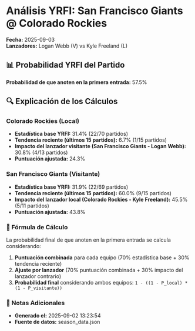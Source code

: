 # Análisis YRFI: San Francisco Giants @ Colorado Rockies

**Fecha:** 2025-09-03  
**Lanzadores:** Logan Webb (V) vs Kyle Freeland (L)

## 📊 Probabilidad YRFI del Partido

**Probabilidad de que anoten en la primera entrada:** 57.5%

## 🔍 Explicación de los Cálculos

### Colorado Rockies (Local)
- **Estadística base YRFI:** 31.4% (22/70 partidos)
- **Tendencia reciente (últimos 15 partidos):** 6.7% (1/15 partidos)
- **Impacto del lanzador visitante (San Francisco Giants - Logan Webb):** 30.8% (4/13 partidos)
- **Puntuación ajustada:** 24.3%

### San Francisco Giants (Visitante)
- **Estadística base YRFI:** 31.9% (22/69 partidos)
- **Tendencia reciente (últimos 15 partidos):** 60.0% (9/15 partidos)
- **Impacto del lanzador local (Colorado Rockies - Kyle Freeland):** 45.5% (5/11 partidos)
- **Puntuación ajustada:** 43.8%

### 📝 Fórmula de Cálculo

La probabilidad final de que anoten en la primera entrada se calcula considerando:
1. **Puntuación combinada** para cada equipo (70% estadística base + 30% tendencia reciente)
2. **Ajuste por lanzador** (70% puntuación combinada + 30% impacto del lanzador contrario)
3. **Probabilidad final** considerando ambos equipos: `1 - ((1 - P_local) * (1 - P_visitante))`

### 📌 Notas Adicionales

- **Generado el:** 2025-09-02 13:23:54
- **Fuente de datos:** season_data.json
